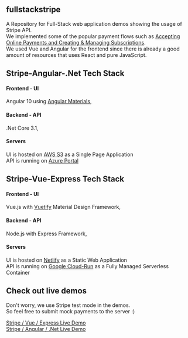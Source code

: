 ## fullstackstripe

A Repository for Full-Stack web application demos showing the usage of Stripe API.
<br/>
We implemented some of the popular payment flows such as [Accepting Online Payments and Creating & Managing Subscriptions](https://stripe.com/docs/payments).
<br/>
We used Vue and Angular for the frontend since there is already a good amount of resources that uses React and pure JavaScript.


## Stripe-Angular-.Net Tech Stack

#### Frontend - UI
Angular 10 using [Angular Materials](https://material.angular.io/components/categories),
<br/>
#### Backend - API
.Net Core 3.1, 
<br/>
#### Servers
UI is hosted on [AWS S3](https://aws.amazon.com/s3/) as a Single Page Application
<br/>
API is running on [Azure Portal](https://azure.microsoft.com/en-us/features/azure-portal/)


## Stripe-Vue-Express Tech Stack

#### Frontend - UI
Vue.js with [Vuetify](https://vuetifyjs.com/) Material Design Framework,
<br/>
#### Backend - API
Node.js with Express Framework, 
<br/>
#### Servers
UI is hosted on [Netlify](https://www.netlify.com/) as a Static Web Application
<br/>
API is running on [Google Cloud-Run](https://cloud.google.com/run) as a Fully Managed Serverless Container


## Check out live demos

Don't worry, we use Stripe test mode in the demos. 
<br/>
So feel free to submit mock payments to the server :)

[Stripe / Vue / Express Live Demo](https://fullstackstripe-vue-express.netlify.app/)
<br/>
[Stripe / Angular / .Net Live Demo](http://fullstackstripe-angular-net.s3-website-us-east-1.amazonaws.com/)
